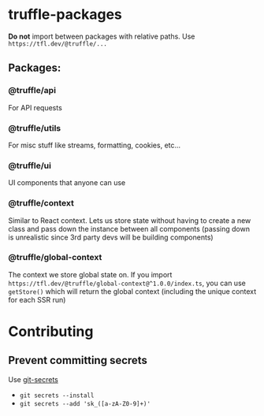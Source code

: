 # truffle-packages

**Do not** import between packages with relative paths. Use `https://tfl.dev/@truffle/...`

## Packages:

### @truffle/api
For API requests

### @truffle/utils
For misc stuff like streams, formatting, cookies, etc...

### @truffle/ui
UI components that anyone can use

### @truffle/context
Similar to React context. Lets us store state without having to create a new class and pass down the instance between all components (passing down is unrealistic since 3rd party devs will be building components)

### @truffle/global-context
The context we store global state on. If you import `https://tfl.dev/@truffle/global-context@^1.0.0/index.ts`, you can use `getStore()` which will return the global context (including the unique context for each SSR run)

# Contributing
## Prevent committing secrets
Use [git-secrets](https://github.com/awslabs/git-secrets#installing-git-secrets)
- `git secrets --install`
- `git secrets --add 'sk_([a-zA-Z0-9]+)'`